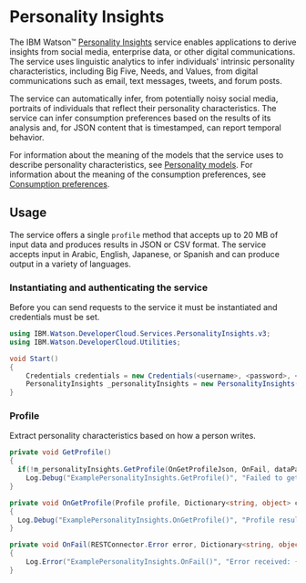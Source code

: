 # Personality Insights

The IBM Watson™ [Personality Insights][personality-insights] service enables applications to derive insights from social media, enterprise data, or other digital communications. The service uses linguistic analytics to infer individuals' intrinsic personality characteristics, including Big Five, Needs, and Values, from digital communications such as email, text messages, tweets, and forum posts.

The service can automatically infer, from potentially noisy social media, portraits of individuals that reflect their personality characteristics. The service can infer consumption preferences based on the results of its analysis and, for JSON content that is timestamped, can report temporal behavior.

For information about the meaning of the models that the service uses to describe personality characteristics, see [Personality models][personality-models]. For information about the meaning of the consumption preferences, see [Consumption preferences][consumption-preferences].

## Usage
The service offers a single `profile` method that accepts up to 20 MB of input data and produces results in JSON or CSV format. The service accepts input in Arabic, English, Japanese, or Spanish and can produce output in a variety of languages.

### Instantiating and authenticating the service
Before you can send requests to the service it must be instantiated and credentials must be set.
```cs
using IBM.Watson.DeveloperCloud.Services.PersonalityInsights.v3;
using IBM.Watson.DeveloperCloud.Utilities;

void Start()
{
    Credentials credentials = new Credentials(<username>, <password>, <url>);
    PersonalityInsights _personalityInsights = new PersonalityInsights(credentials);
}
```

### Profile
Extract personality characteristics based on how a person writes.
```cs
private void GetProfile()
{
  if(!m_personalityInsights.GetProfile(OnGetProfileJson, OnFail, dataPath, ContentType.TEXT_HTML, ContentLanguage.ENGLISH, ContentType.APPLICATION_JSON, AcceptLanguage.ENGLISH, true, true, true))
    Log.Debug("ExamplePersonalityInsights.GetProfile()", "Failed to get profile!");
}

private void OnGetProfile(Profile profile, Dictionary<string, object> customData)
{
  Log.Debug("ExamplePersonalityInsights.OnGetProfile()", "Profile result: {0}", customData["json"].ToString());
}

private void OnFail(RESTConnector.Error error, Dictionary<string, object> customData)
{
    Log.Error("ExamplePersonalityInsights.OnFail()", "Error received: {0}", error.ToString());
}
```

[personality-insights]: https://www.ibm.com/watson/services/personality-insights/
[personality-models]: https://console.bluemix.net/docs/services/personality-insights/models.html
[consumption-preferences]: https://console.bluemix.net/docs/services/personality-insights/preferences.html
